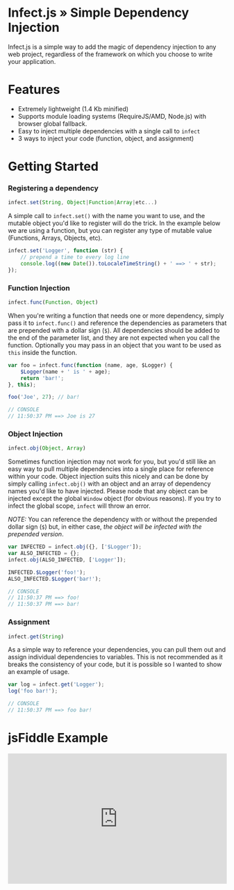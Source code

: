 # Infect.js &raquo; Simple Dependency Injection

Infect.js is a simple way to add the magic of dependency injection to any web project, regardless of the framework on which you choose to write your application.

# Features
 - Extremely lightweight (1.4 Kb minified)
 - Supports module loading systems (RequireJS/AMD, Node.js) with browser global fallback.
 - Easy to inject multiple dependencies with a single call to `infect`
 - 3 ways to inject your code (function, object, and assignment)

# Getting Started
### Registering a dependency
```javascript
infect.set(String, Object|Function|Array|etc...)
```

A simple call to `infect.set()` with the name you want to use, and the mutable object you'd like to register will do the trick. In the example below we are using a function, but you can register any type of mutable value (Functions, Arrays, Objects, etc).

```javascript
infect.set('Logger', function (str) {
	// prepend a time to every log line
	console.log((new Date()).toLocaleTimeString() + ' ==> ' + str);
});
```

### Function Injection
```javascript
infect.func(Function, Object)
```

When you're writing a function that needs one or more dependency, simply pass it to `infect.func()` and reference the dependencies as parameters that are prepended with a dollar sign (`$`). All dependencies should be added to the end of the parameter list, and they are not expected when you call the function. Optionally you may pass in an object that you want to be used as `this` inside the function.

```javascript
var foo = infect.func(function (name, age, $Logger) {
	$Logger(name + ' is ' + age);
	return 'bar!';
}, this);

foo('Joe', 27); // bar!

// CONSOLE
// 11:50:37 PM ==> Joe is 27
```

### Object Injection
```javascript
infect.obj(Object, Array)
```

Sometimes function injection may not work for you, but you'd still like an easy way to pull multiple dependencies into a single place for reference within your code. Object injection suits this nicely and can be done by simply calling `infect.obj()` with an object and an array of dependency names you'd like to have injected. Please node that any object can be injected except the global `Window` object (for obvious reasons). If you try to infect the global scope, `infect` will throw an error.

*NOTE:* You can reference the dependency with or without the prepended dollar sign (`$`) but, in either case, *the object will be infected with the prepended version*.

```javascript
var INFECTED = infect.obj({}, ['$Logger']);
var ALSO_INFECTED = {};
infect.obj(ALSO_INFECTED, ['Logger']);

INFECTED.$Logger('foo!');
ALSO_INFECTED.$Logger('bar!');

// CONSOLE
// 11:50:37 PM ==> foo!
// 11:50:37 PM ==> bar!
```

### Assignment
```javascript
infect.get(String)
```

As a simple way to reference your dependencies, you can pull them out and assign individual dependencies to variables. This is not recommended as it breaks the consistency of your code, but it is possible so I wanted to show an example of usage.

```javascript
var log = infect.get('Logger');
log('foo bar!');

// CONSOLE
// 11:50:37 PM ==> foo bar!
```

# jsFiddle Example
<iframe width="100%" height="300" src="http://jsfiddle.net/amwmedia/56TYQ/embedded/" allowfullscreen="allowfullscreen" frameborder="0"></iframe>